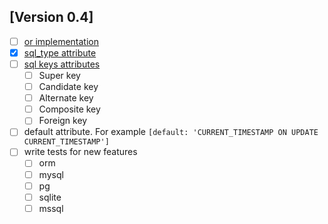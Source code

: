 
## [Version 0.4]
- [ ] [or implementation](https://github.com/vlang/v/pull/14989)
- [x] [sql_type attribute](https://github.com/vlang/v/discussions/11729)
- [ ] [sql keys attributes](https://www.tutorialandexample.com/sql-keys)
    - [ ] Super key
    - [ ] Candidate key
    - [ ] Alternate key
    - [ ] Composite key
    - [ ] Foreign key
- [ ] default attribute. For example `[default: 'CURRENT_TIMESTAMP ON UPDATE CURRENT_TIMESTAMP']`
- [ ] write tests for new features
    - [ ] orm
    - [ ] mysql
    - [ ] pg
    - [ ] sqlite
    - [ ] mssql